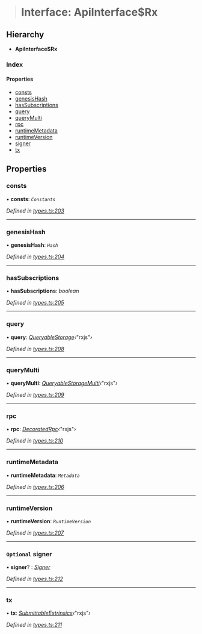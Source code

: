 > # Interface: ApiInterface$Rx

## Hierarchy

* **ApiInterface$Rx**

### Index

#### Properties

* [consts](_types_.apiinterface_rx.md#consts)
* [genesisHash](_types_.apiinterface_rx.md#genesishash)
* [hasSubscriptions](_types_.apiinterface_rx.md#hassubscriptions)
* [query](_types_.apiinterface_rx.md#query)
* [queryMulti](_types_.apiinterface_rx.md#querymulti)
* [rpc](_types_.apiinterface_rx.md#rpc)
* [runtimeMetadata](_types_.apiinterface_rx.md#runtimemetadata)
* [runtimeVersion](_types_.apiinterface_rx.md#runtimeversion)
* [signer](_types_.apiinterface_rx.md#optional-signer)
* [tx](_types_.apiinterface_rx.md#tx)

## Properties

###  consts

• **consts**: *`Constants`*

*Defined in [types.ts:203](https://github.com/polkadot-js/api/blob/6e42db3/packages/api/src/types.ts#L203)*

___

###  genesisHash

• **genesisHash**: *`Hash`*

*Defined in [types.ts:204](https://github.com/polkadot-js/api/blob/6e42db3/packages/api/src/types.ts#L204)*

___

###  hasSubscriptions

• **hasSubscriptions**: *boolean*

*Defined in [types.ts:205](https://github.com/polkadot-js/api/blob/6e42db3/packages/api/src/types.ts#L205)*

___

###  query

• **query**: *[QueryableStorage](_types_.queryablestorage.md)‹*"rxjs"*›*

*Defined in [types.ts:208](https://github.com/polkadot-js/api/blob/6e42db3/packages/api/src/types.ts#L208)*

___

###  queryMulti

• **queryMulti**: *[QueryableStorageMulti](../modules/_types_.md#queryablestoragemulti)‹*"rxjs"*›*

*Defined in [types.ts:209](https://github.com/polkadot-js/api/blob/6e42db3/packages/api/src/types.ts#L209)*

___

###  rpc

• **rpc**: *[DecoratedRpc](_types_.decoratedrpc.md)‹*"rxjs"*›*

*Defined in [types.ts:210](https://github.com/polkadot-js/api/blob/6e42db3/packages/api/src/types.ts#L210)*

___

###  runtimeMetadata

• **runtimeMetadata**: *`Metadata`*

*Defined in [types.ts:206](https://github.com/polkadot-js/api/blob/6e42db3/packages/api/src/types.ts#L206)*

___

###  runtimeVersion

• **runtimeVersion**: *`RuntimeVersion`*

*Defined in [types.ts:207](https://github.com/polkadot-js/api/blob/6e42db3/packages/api/src/types.ts#L207)*

___

### `Optional` signer

• **signer**? : *[Signer](_types_.signer.md)*

*Defined in [types.ts:212](https://github.com/polkadot-js/api/blob/6e42db3/packages/api/src/types.ts#L212)*

___

###  tx

• **tx**: *[SubmittableExtrinsics](_types_.submittableextrinsics.md)‹*"rxjs"*›*

*Defined in [types.ts:211](https://github.com/polkadot-js/api/blob/6e42db3/packages/api/src/types.ts#L211)*